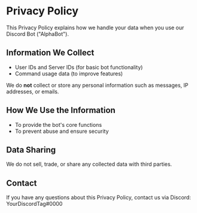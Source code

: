 # Privacy Policy

This Privacy Policy explains how we handle your data when you use our Discord Bot ("AlphaBot").

## Information We Collect
- User IDs and Server IDs (for basic bot functionality)
- Command usage data (to improve features)

We do **not** collect or store any personal information such as messages, IP addresses, or emails.

## How We Use the Information
- To provide the bot's core functions
- To prevent abuse and ensure security

## Data Sharing
We do not sell, trade, or share any collected data with third parties.

## Contact
If you have any questions about this Privacy Policy, contact us via Discord: YourDiscordTag#0000
